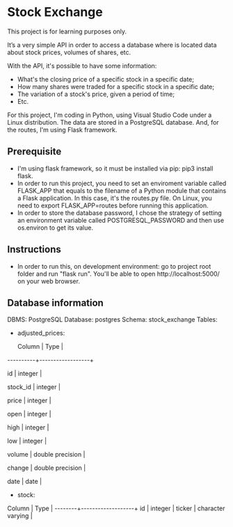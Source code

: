 # Stock Exchange

This project is for learning purposes only.

It’s a very simple API in order to access a database where is located data about stock prices, volumes of shares, etc.

With the API, it's possible to have some information:
- What's the closing price of a specific stock in a specific date;
- How many shares were traded for a specific stock in a specific date;
- The variation of a stock's price, given a period of time;
- Etc.

For this project, I'm coding in Python, using Visual Studio Code under a Linux distribution. The data are stored in a PostgreSQL database. And, for the routes, I'm using Flask framework.

## Prerequisite
- I'm using flask framework, so it must be installed via pip: pip3 install flask.
- In order to run this project, you need to set an enviroment variable called FLASK_APP that equals to the filename of a Python module that contains a Flask application. In this case, it's the routes.py file. On Linux, you need to export FLASK_APP=routes before running this application.
- In order to store the database password, I chose the strategy of setting an environment variable called POSTGRESQL_PASSWORD and then use os.environ to get its value.

## Instructions
- In order to run this, on development environment: go to project root folder and run "flask run". You'll be able to open http://localhost:5000/ on your web browser.

## Database information
DBMS: PostgreSQL
Database: postgres
Schema: stock_exchange
Tables:
- adjusted_prices:

  Column  |       Type       | 
  
----------+------------------+

 id       | integer          |
 
 stock_id | integer          |
 
 price    | integer          |
 
 open     | integer          |
 
 high     | integer          |
 
 low      | integer          |
 
 volume   | double precision |
 
 change   | double precision |
 
 date     | date             |

- stock:

 Column |       Type        | 
--------+-------------------+
 id     | integer           |
 ticker | character varying |
